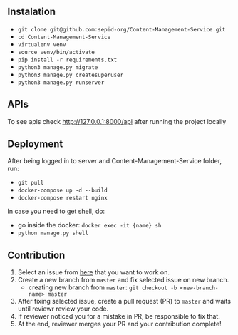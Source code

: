 ## Instalation

- `git clone git@github.com:sepid-org/Content-Management-Service.git`
- `cd Content-Management-Service`
- `virtualenv venv`
- `source venv/bin/activate`
- `pip install -r requirements.txt`
- `python3 manage.py migrate`
- `python3 manage.py createsuperuser`
- `python3 manage.py runserver`

## APIs

To see apis check http://127.0.0.1:8000/api after running the project locally
 
## Deployment

After being logged in to server and Content-Management-Service folder, run:
- `git pull`
- `docker-compose up -d --build`
- `docker-compose restart nginx`

In case you need to get shell, do:
- go inside the docker: `docker exec -it {name} sh`
- `python manage.py shell`

## Contribution

1. Select an issue from [here](https://github.com/sepid-org/Content-Management-Service/issues) that you want to work on.
2. Create a new branch from `master` and fix selected issue on new branch.
      * creating new branch from `master`: `git checkout -b <new-branch-name> master`
3. After fixing selected issue, create a pull request (PR) to `master` and waits until reviewr review your code.
4. If reviewer noticed you for a mistake in PR, be responsible to fix that.
5. At the end, reviewer merges your PR and your contribution complete!
